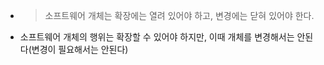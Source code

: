 - > 소프트웨어 개체는 확장에는 열려 있어야 하고, 변경에는 닫혀 있어야 한다.
- 소프트웨어 개체의 행위는 확장할 수 있어야 하지만, 이때 개체를 변경해서는 안된다(변경이 필요해서는 안된다)